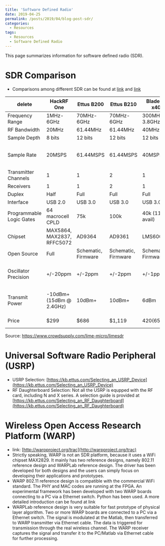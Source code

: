 ```yaml
---
title: 'Software Defined Radio'
date: 2019-04-25
permalink: /posts/2019/04/blog-post-sdr/
categories:
  - Resources
tags:
  - Resources
  - Software Defined Radio
---
```


This page summarizes information for software defined radio (SDR).

# SDR Comparison
* Comparisons among different SDR can be found at [link](https://www.crowdsupply.com/lime-micro/limesdr) and [link](https://www.rtl-sdr.com/about-rtl-sdr/)

| delete                   | HackRF One                 | Ettus B200          | Ettus B210          | BladeRF x40         | RTL-SDR      | LimeSDR                                  |
|--------------------------|----------------------------|---------------------|---------------------|---------------------|--------------|------------------------------------------|
| Frequency Range          | 1MHz-6GHz                  | 70MHz-6GHz          | 70MHz-6GHz          | 300MHz-3.8GHz       | 22MHz-2.2GHz | 100kHz-3.8GHz                            |
| RF Bandwidth             | 20MHz                      | 61.44MHz            | 61.44MHz            | 40MHz               | 3.2MHz       | 61.44MHz                                 |
| Sample Depth             | 8 bits                     | 12 bits             | 12 bits             | 12 bits             | 8 bits       | 12 bits                                  |
| Sample Rate              | 20MSPS                     | 61.44MSPS           | 61.44MSPS           | 40MSPS              | 3.2MSPS      | 61.44MSPS (Limited by USB 3.0 data rate) |
| Transmitter Channels     | 1                          | 1                   | 2                   | 1                   | 0            | 2                                        |
| Receivers                | 1                          | 1                   | 2                   | 1                   | 1            | 2                                        |
| Duplex                   | Half                       | Full                | Full                | Full                | N/A          | Full                                     |
| Interface                | USB 2.0                    | USB 3.0             | USB 3.0             | USB 3.0             | USB 2.0      | USB 3.0                                  |
| Programmable Logic Gates | 64 macrocell CPLD          | 75k                 | 100k                | 40k (115k avail)    | N/A          | 40k                                      |
| Chipset                  | MAX5864, MAX2837, RFFC5072 | AD9364              | AD9361              | LMS6002M            | RTL2832U     | LMS7002M                                 |
| Open Source              | Full                       | Schematic, Firmware | Schematic, Firmware | Schematic, Firmware | No           | Full                                     |
| Oscillator Precision     | +/-20ppm                   | +/-2ppm             | +/-2ppm             | +/-1ppm             | ?            | +/-1ppm initial, +/-4ppm stable          |
| Transmit Power           | -10dBm+ (15dBm @ 2.4GHz)   | 10dBm+              | 10dBm+              | 6dBm                | N/A          | 0 to 10dBm (depending on frequency)      |
| Price                    | $299                       | $686                | $1,119              | $420 ($650)         | ~$10         | $299 ($289 pre-order)                    |

Source: https://www.crowdsupply.com/lime-micro/limesdr

# Universal Software Radio Peripheral (USRP)
* USRP Selection: [https://kb.ettus.com/Selecting_an_USRP_Device](https://kb.ettus.com/Selecting_an_USRP_Device)
* RF Daughterboard Selection: Not all the USRP is equpped with the RF card, including N and X series. A selection guide is provided at [https://kb.ettus.com/Selecting_an_RF_Daughterboard](https://kb.ettus.com/Selecting_an_RF_Daughterboard)

# Wireless Open Access Research Platform (WARP)
* link: [http://warpproject.org/trac](http://warpproject.org/trac)
* Strictly speaking, WARP is not an SDR platform, because it uses a WiFi chipset MAX2829. It mainly has two reference designs, namely 802.11 reference design and WARPLab reference design. The driver has been developed for both designs and the users can simply focus on developing their applications and prototypes.
* WARP 802.11 reference design is compatible with the commercial WiFi standard. The PHY and MAC codes are running at the FPGA. An experimental framework has been developed with two WARP boards connecting to a PC via a Ethernet switch. Python has been used. A more detailed introduction can be found at link
* WARPLab reference design is very suitable for fast prototype of physical layer algorithm. Two or more WARP boards are connected to a PC via a Ethernet switch.  The signal is modulated at the Matlab, then transferred to WARP transmitter via Ethernet cable. The data is triggered for transmission through the real wireless channel. The WARP receiver captures the signal and transfer it to the PC/Matlab via Ethernet cable for further processing.
